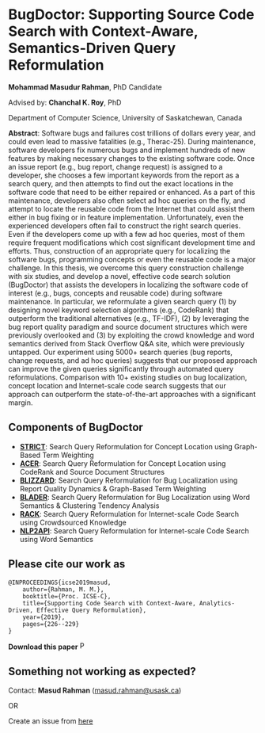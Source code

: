 # BugDoctor: Supporting Source Code Search with Context-Aware, Semantics-Driven Query Reformulation


**Mohammad Masudur Rahman**, PhD Candidate

Advised by: **Chanchal K. Roy**, PhD

Department of Computer Science, University of Saskatchewan, Canada


**Abstract**: Software bugs and failures cost trillions of dollars every year, and could even lead to massive fatalities (e.g., Therac-25). During maintenance, software developers fix numerous bugs and implement hundreds of new features by making necessary changes to the existing software code. Once an issue report (e.g., bug report, change request) is assigned to a developer, she chooses a few important keywords from the report as a search query, and then attempts to find out the exact locations in the software code that need to be either repaired or enhanced. As a part of this maintenance, developers also often select ad hoc queries on the fly, and attempt to locate the reusable code from the Internet that could assist them either in bug fixing or in feature implementation. Unfortunately, even the experienced developers often fail to construct the right search queries. Even if the developers come up with a few ad hoc queries, most of them require frequent modifications which cost significant development time and efforts. Thus, construction of an appropriate query for localizing the software bugs, programming concepts or even the reusable code is a major challenge. In this thesis, we overcome this query construction challenge with six studies, and develop a novel, effective code search solution (BugDoctor) that assists the developers in localizing the software code of interest (e.g., bugs, concepts and reusable code) during software maintenance. In particular, we reformulate a given search query (1) by designing novel keyword selection algorithms (e.g., CodeRank) that outperform the traditional alternatives (e.g., TF-IDF), (2) by leveraging the bug report quality paradigm and source document structures which were previously overlooked and (3) by exploiting the crowd knowledge and word semantics derived from Stack Overflow Q\&A site, which were previously untapped. Our experiment using 5000+ search queries (bug reports, change requests, and ad hoc queries) suggests that our proposed approach can improve the given queries significantly through automated query reformulations. Comparison with 10+ existing studies on bug localization, concept location and Internet-scale code search suggests that our approach can outperform the state-of-the-art approaches with a significant margin. 

Components of BugDoctor
--------------------------------
- [**STRICT**](https://github.com/masud-technope/STRICT-Replication-Package): Search Query Reformulation for Concept Location using Graph-Based Term Weighting
- [**ACER**](https://github.com/masud-technope/ACER-Replication-Package-ASE2017): Search Query Reformulation for Concept Location using CodeRank and Source Document Structures
- [**BLIZZARD**](https://github.com/masud-technope/BLIZZARD-Replication-Package-ESEC-FSE2018): Search Query Reformulation for Bug Localization using Report Quality Dynamics & Graph-Based Term Weighting
- [**BLADER**](https://github.com/masud-technope/BLADER-ICSE2019-Replication-Package): Search Query Reformulation for Bug Localization using Word Semantics & Clustering Tendency Analysis
- [**RACK**](https://github.com/masud-technope/RACK-Replication-Package): Search Query Reformulation for Internet-scale Code Search using Crowdsourced Knowledge
- [**NLP2API**](https://github.com/masud-technope/NLP2API-Replication-Package): Search Query Reformulation for Internet-scale Code Search using Word Semantics


Please cite our work as
------------------------------------------
```
@INPROCEEDINGS{icse2019masud,
	author={Rahman, M. M.},
	booktitle={Proc. ICSE-C},
	title={Supporting Code Search with Context-Aware, Analytics-Driven, Effective Query Reformulation},
	year={2019},
	pages={226--229}
}
```
**Download this paper** [<img src="http://homepage.usask.ca/~masud.rahman/img/pdf.png"
     alt="PDF" heigh="16px" width="16px" />](http://homepage.usask.ca/~masud.rahman/papers/masud-ICSE2019-pp.pdf)


Something not working as expected?
------------------------------------------------------------------------
Contact: **Masud Rahman** (masud.rahman@usask.ca)

OR

Create an issue from [here](https://github.com/masud-technope/BugDoctor/issues/new)





